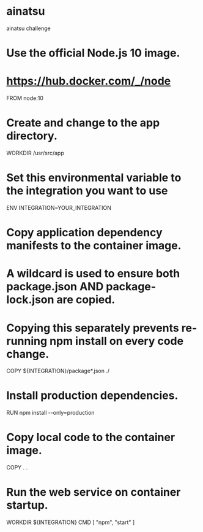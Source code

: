 # ainatsu
ainatsu challenge
# Use the official Node.js 10 image.
   # https://hub.docker.com/_/node
   FROM node:10

   # Create and change to the app directory.
   WORKDIR /usr/src/app

   # Set this environmental variable to the integration you want to use
   ENV INTEGRATION=YOUR_INTEGRATION

   # Copy application dependency manifests to the container image.
   # A wildcard is used to ensure both package.json AND package-lock.json are copied.
   # Copying this separately prevents re-running npm install on every code change.
   COPY ${INTEGRATION}/package*.json ./

   # Install production dependencies.
   RUN npm install --only=production

   # Copy local code to the container image.
   COPY . .

   # Run the web service on container startup.
   WORKDIR ${INTEGRATION}
   CMD [ "npm", "start" ]
